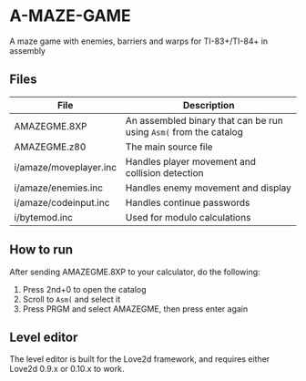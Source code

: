 # A-MAZE-GAME
A maze game with enemies, barriers and warps for TI-83+/TI-84+ in assembly

## Files
File | Description
--- | ---
AMAZEGME.8XP | An assembled binary that can be run using `Asm(` from the catalog
AMAZEGME.z80 | The main source file
i/amaze/moveplayer.inc | Handles player movement and collision detection
i/amaze/enemies.inc | Handles enemy movement and display
i/amaze/codeinput.inc | Handles continue passwords
i/bytemod.inc | Used for modulo calculations

## How to run
After sending AMAZEGME.8XP to your calculator, do the following:
1. Press 2nd+0 to open the catalog
2. Scroll to `Asm(` and select it
3. Press PRGM and select AMAZEGME, then press enter again

## Level editor
The level editor is built for the Love2d framework, and requires either Love2d 0.9.x or 0.10.x to work.
